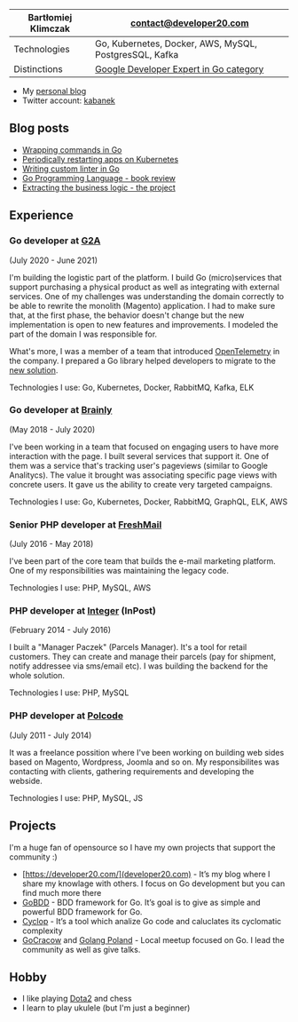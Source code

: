 | Bartłomiej Klimczak | [contact@developer20.com](mailto:contact@developer20.com)                                                                               |
|---------------------|-----------------------------------------------------------------------------------------------------------------------------------------|
| Technologies        | Go, Kubernetes, Docker, AWS, MySQL, PostgresSQL, Kafka                                                                                  |
| Distinctions        | [Google Developer Expert in Go category](https://developers.google.com/community/experts/directory/profile/profile-bartlomiej-klimczak) |

- My [personal blog](https://developer20.com/)
- Twitter account: [kabanek](https://twitter.com/kabanek)

## Blog posts
<!-- BLOG-POST-LIST:START -->
- [Wrapping commands in Go](https://developer20.com/wrapping-commands-with-go/)
- [Periodically restarting apps on Kubernetes](https://developer20.com/periodically-restarting-apps-on-k8s/)
- [Writing custom linter in Go](https://developer20.com/custom-go-linter/)
- [Go Programming Language - book review](https://developer20.com/reviews/go-programming-language/)
- [Extracting the business logic - the project](https://developer20.com/extracting-the-business-logic-project/)
<!-- BLOG-POST-LIST:END -->

## Experience
### Go developer at [G2A](https://www.g2a.com/)
(July 2020 - June 2021)

I'm building the logistic part of the platform. I build Go (micro)services that support purchasing a physical product as well as integrating with external services. One of my challenges was understanding the domain correctly to be able to rewrite the monolith (Magento) application. I had to make sure that, at the first phase, the behavior doesn't change but the new implementation is open to new features and improvements. I modeled the part of the domain I was responsible for.

What's more, I was a member of a team that introduced [OpenTelemetry](https://opentelemetry.io/) in the company. I prepared a Go library helped developers to migrate to the [new solution](https://www.elastic.co/guide/en/apm/get-started/current/open-telemetry-elastic.html).

Technologies I use: Go, Kubernetes, Docker, RabbitMQ, Kafka, ELK

### Go developer at [Brainly](https://brainly.com/)
(May 2018 - July 2020)

I've been working in a team that focused on engaging users to have more interaction with the page. I built several services that support it. One of them was a service that's tracking user's pageviews (similar to Google Analitycs). The value it brought was associating specific page views with concrete users. It gave us the ability to create very targeted campaigns.

Technologies I use: Go, Kubernetes, Docker, RabbitMQ, GraphQL, ELK, AWS

### Senior PHP developer at [FreshMail](https://freshmail.pl/)
(July 2016 - May 2018)

I've been part of the core team that builds the e-mail marketing platform. One of my responsibilities was maintaining the legacy code.

Technologies I use: PHP, MySQL, AWS

### PHP developer at [Integer](https://integer.pl/) (InPost)
(February 2014 - July 2016)

I built a "Manager Paczek" (Parcels Manager). It's a tool for retail customers. They can create and manage their parcels (pay for shipment, notify addressee via sms/email etc). I was building the backend for the whole solution.

Technologies I use: PHP, MySQL

### PHP developer at [Polcode](https://polcode.com/)
(July 2011 - July 2014)

It was a freelance possition where I've been working on building web sides based on Magento, Wordpress, Joomla and so on. My responsibilites was contacting with clients, gathering requirements and developing the webside.

Technologies I use: PHP, MySQL, JS

## Projects

I'm a huge fan of opensource so I have my own projects that support the community :)

 * [https://developer20.com/](developer20.com) - It’s my blog where I share my knowlage with others. I focus on Go development but you can find much more there
 * [GoBDD](https://go-bdd.github.io/gobdd/) - BDD framework for Go. It’s goal is to give as simple and powerful BDD framework for Go.
 * [Cyclop](https://github.com/bkielbasa/cyclop) - It’s a tool which analize Go code and caluclates its cyclomatic complexity
 * [GoCracow](https://www.meetup.com/GoCracow/) and [Golang Poland](https://www.meetup.com/Golang-Poland/) - Local meetup focused on Go. I lead the community as well as give talks.

## Hobby

 * I like playing [Dota2](https://www.dota2.com/home) and chess
 * I learn to play ukulele (but I'm just a beginner)
